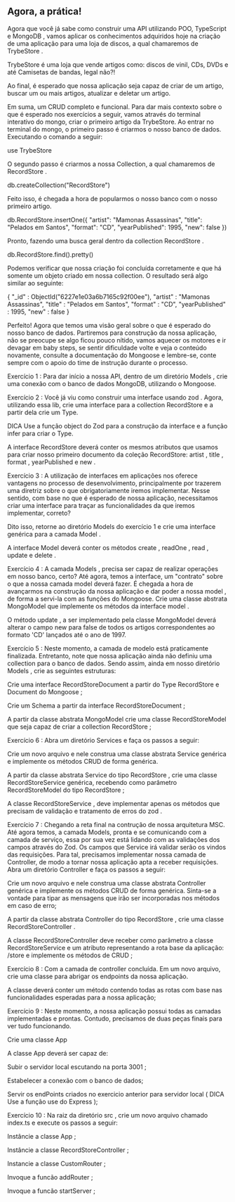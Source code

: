 ## Agora, a prática!

Agora que você já sabe como construir uma API utilizando POO, TypeScript e MongoDB , vamos aplicar os conhecimentos adquiridos hoje na criação de uma aplicação para uma loja de discos, a qual chamaremos de TrybeStore .

TrybeStore é uma loja que vende artigos como: discos de vinil, CDs, DVDs e até Camisetas de bandas, legal não?!

Ao final, é esperado que nossa aplicação seja capaz de criar de um artigo, buscar um ou mais artigos, atualizar e deletar um artigo.

Em suma, um CRUD completo e funcional. Para dar mais contexto sobre o que é esperado nos exercícios a seguir, vamos através do terminal interativo do mongo, criar o primeiro artigo da TrybeStore.
Ao entrar no terminal do mongo, o primeiro passo é criarmos o nosso banco de dados.
Executando o comando a seguir:

 use TrybeStore

O segundo passo é criarmos a nossa Collection, a qual chamaremos de RecordStore .

 db.createCollection("RecordStore")

Feito isso, é chegada a hora de popularmos o nosso banco com o nosso primeiro artigo.

db.RecordStore.insertOne({
 "artist": "Mamonas Assassinas",
 "title": "Pelados em Santos",
 "format": "CD",
 "yearPublished": 1995,
 "new": false
})

Pronto, fazendo uma busca geral dentro da collection RecordStore .

 db.RecordStore.find().pretty()

Podemos verificar que nossa criação foi concluída corretamente e que há somente um objeto criado em nossa collection. O resultado será algo similar ao seguinte:

{
 "_id" : ObjectId("6227e1e03a6b7165c92f00ee"),
 "artist" : "Mamonas Assassinas",
 "title" : "Pelados em Santos",
 "format" : "CD",
 "yearPublished" : 1995,
 "new" : false
}

Perfeito! Agora que temos uma visão geral sobre o que é esperado do nosso banco de dados. Partiremos para construção da nossa aplicação, não se preocupe se algo ficou pouco nítido, vamos aquecer os motores e ir devagar em baby steps, se sentir dificuldade volte e veja o conteúdo novamente, consulte a documentação do Mongoose e lembre-se, conte sempre com o apoio do time de instrução durante o processo.

Exercício 1 : Para dar início a nossa API, dentro de um diretório Models , crie uma conexão com o banco de dados MongoDB, utilizando o Mongoose.

Exercício 2 : Você já viu como construir uma interface usando zod . Agora, utilizando essa lib, crie uma interface para a collection RecordStore e a partir dela crie um Type.

DICA Use a função object do Zod para a construção da interface e a função infer para criar o Type.

A interface RecordStore deverá conter os mesmos atributos que usamos para criar nosso primeiro documento da coleção RecordStore: artist , title , format , yearPublished e new .

Exercício 3 : A utilização de interfaces em aplicações nos oferece vantagens no processo de desenvolvimento, principalmente por trazerem uma diretriz sobre o que obrigatoriamente iremos implementar. Nesse sentido, com base no que é esperado de nossa aplicação, necessitamos criar uma interface para traçar as funcionalidades da que iremos implementar, correto?

Dito isso, retorne ao diretório Models do exercício 1 e crie uma interface genérica para a camada Model .

A interface Model deverá conter os métodos create , readOne , read , update e delete .

Exercício 4 : A camada Models , precisa ser capaz de realizar operações em nosso banco, certo? Até agora, temos a interface, um "contrato" sobre o que a nossa camada model deverá fazer. É chegada a hora de avançarmos na construção da nossa aplicação e dar poder a nossa model , de forma a servi-la com as funções do Mongoose. Crie uma classe abstrata MongoModel que implemente os métodos da interface model .

O método update , a ser implementado pela classe MongoModel deverá alterar o campo new para false de todos os artigos correspondentes ao formato 'CD' lançados até o ano de 1997.

Exercício 5 : Neste momento, a camada de modelo está praticamente finalizada. Entretanto, note que nossa aplicação ainda não definiu uma collection para o banco de dados. Sendo assim, ainda em nosso diretório Models , crie as seguintes estruturas:

Crie uma interface RecordStoreDocument a partir do Type RecordStore e Document do Mongoose ;

Crie um Schema a partir da interface RecordStoreDocument ;

A partir da classe abstrata MongoModel crie uma classe RecordStoreModel que seja capaz de criar a collection RecordStore ;

Exercício 6 : Abra um diretório Services e faça os passos a seguir:

Crie um novo arquivo e nele construa uma classe abstrata Service genérica e implemente os métodos CRUD de forma genérica.

A partir da classe abstrata Service do tipo RecordStore , crie uma classe RecordStoreService genérica, recebendo como parâmetro RecordStoreModel do tipo RecordStore ;

A classe RecordStoreService , deve implementar apenas os métodos que precisam de validação e tratamento de erros do zod .

Exercício 7 : Chegando a reta final na contrução de nossa arquitetura MSC. Até agora temos, a camada Models, pronta e se comunicando com a camada de serviço, essa por sua vez está lidando com as validações dos campos através do Zod. Os campos que Service irá validar serão os vindos das requisições. Para tal, precisamos implementar nossa camada de Controller, de modo a tornar nossa aplicação apta a receber requisições. Abra um diretório Controller e faça os passos a seguir:

Crie um novo arquivo e nele construa uma classe abstrata Controller genérica e implemente os métodos CRUD de forma genérica. Sinta-se a vontade para tipar as mensagens que irão ser incorporadas nos métodos em caso de erro;

A partir da classe abstrata Controller do tipo RecordStore , crie uma classe RecordStoreController .

A classe RecordStoreController deve receber como parâmetro a classe RecordStoreService e um atributo representando a rota base da aplicação: /store e implemente os métodos de CRUD ;

Exercício 8 : Com a camada de controller concluída. Em um novo arquivo, crie uma classe para abrigar os endpoints da nossa aplicação.

A classe deverá conter um método contendo todas as rotas com base nas funcionalidades esperadas para a nossa aplicação;

Exercício 9 : Neste momento, a nossa aplicação possui todas as camadas implementadas e prontas. Contudo, precisamos de duas peças finais para ver tudo funcionando.

Crie uma classe App

A classe App deverá ser capaz de:

Subir o servidor local escutando na porta 3001 ;

Estabelecer a conexão com o banco de dados;

Servir os endPoints criados no exercicio anterior para servidor local ( DICA Use a função use do Express );

Exercício 10 : Na raiz da diretório src , crie um novo arquivo chamado index.ts e execute os passos a seguir:

Instâncie a classe App ;

Instâncie a classe RecordStoreController ;

Instancie a classe CustomRouter ;

Invoque a funcão addRouter ;

Invoque a funcão startServer ;
